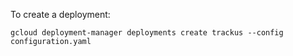 
To create a deployment:
```
gcloud deployment-manager deployments create trackus --config configuration.yaml
```


